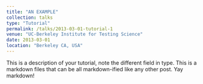 ```yaml
---
title: "AN EXAMPLE"
collection: talks
type: "Tutorial"
permalink: /talks/2013-03-01-tutorial-1
venue: "UC-Berkeley Institute for Testing Science"
date: 2013-03-01
location: "Berkeley CA, USA"
---
```



This is a description of your tutorial, note the different field in type. This is a markdown files that can be all markdown-ified like any other post. Yay markdown!

